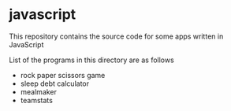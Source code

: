 # javascript
This repository contains the source code for some apps written in JavaScript

List of the programs in this directory are as follows
- rock paper scissors game
- sleep debt calculator
- mealmaker
- teamstats
